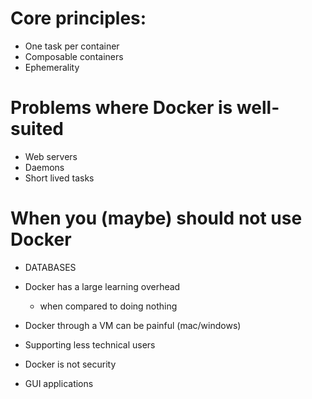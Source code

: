 # Core principles:

 - One task per container
 - Composable containers
 - Ephemerality

# Problems where Docker is well-suited

 - Web servers
 - Daemons
 - Short lived tasks

# When you (maybe) should not use Docker

 - DATABASES

 - Docker has a large learning overhead
   - when compared to doing nothing
 - Docker through a VM can be painful (mac/windows)
 - Supporting less technical users
 - Docker is not security
 - GUI applications

